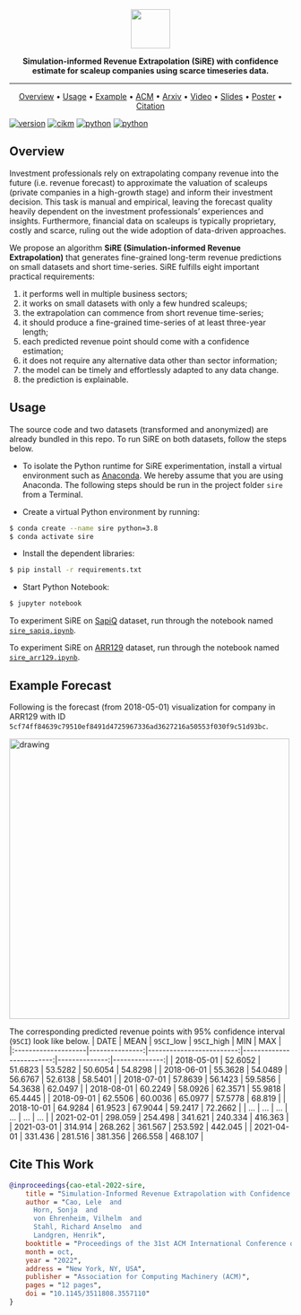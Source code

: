 <div align="center">

<img src="./picture/sire_logo.png" height="70">

**Simulation-informed Revenue Extrapolation (SiRE) with confidence estimate for scaleup companies using scarce timeseries data.**

------

<p align="center">
  <a href="#overview">Overview</a> •
  <a href="#usage">Usage</a> •
  <a href="#example-forecast">Example</a> •
  <a href="https://dl.acm.org/doi/10.1145/3511808.3557110">ACM</a> •
  <a href="https://arxiv.org/abs/2208.10375">Arxiv</a> •
  <a href="https://storage.googleapis.com/sire-appendix/CIKM22-app140.mp4">Video</a> •
  <a href="https://storage.googleapis.com/sire-appendix/app140-slides.pdf">Slides</a> •
  <a href="https://storage.googleapis.com/sire-appendix/app140-poster-36x48.pdf">Poster</a> •
  <a href="#cite-this-work">Citation</a> 
</p>

</div>

[![version](https://img.shields.io/badge/Version-v0.0.1-green)](https://github.com/EQTPartners/sire/releases/tag/0.0.1)
[![cikm](https://img.shields.io/badge/CIKM-2022-blueviolet)](http://www.cikmconference.org/2022/)
[![python](https://img.shields.io/badge/Python-3.7%20%7C%203.8-yellow)](https://www.python.org/doc/versions/)
[![python](https://img.shields.io/badge/Motherbrain-Research-orange)](https://eqtgroup.com/motherbrain)


## Overview
Investment professionals rely on extrapolating company revenue into the future (i.e. revenue forecast) to approximate the valuation of scaleups (private companies in a high-growth stage) and inform their investment decision. This task is manual and empirical, leaving the forecast quality heavily dependent on the investment professionals’ experiences and insights. Furthermore, financial data on scaleups is typically proprietary, costly and scarce, ruling out the wide adoption of data-driven approaches. 

We propose an algorithm **SiRE (Simulation-informed Revenue Extrapolation)** that generates fine-grained long-term revenue predictions on small datasets and short time-series.
SiRE fulfills eight important practical requirements: 
1. it performs well in multiple business sectors;
2. it works on small datasets with only a few hundred scaleups; 
3. the extrapolation can commence from short revenue time-series; 
4. it should produce a fine-grained time-series of at least three-year length; 
5. each predicted revenue point should come with a confidence estimation; 
6. it does not require any alternative data other than sector information;
7. the model can be timely and effortlessly adapted to any data change. 
8. the prediction is explainable.

## Usage

The source code and two datasets (transformed and anonymized) are already bundled in this repo. 
To run SiRE on both datasets, follow the steps below.

- To isolate the Python runtime for SiRE experimentation, install a virtual environment such as [Anaconda](https://www.anaconda.com/). We hereby assume that you are using Anaconda. The following steps should be run in the project folder `sire` from a Terminal.

- Create a virtual Python environment by running:
```bash
$ conda create --name sire python=3.8
$ conda activate sire
```

- Install the dependent libraries:
```bash
$ pip install -r requirements.txt
```

- Start Python Notebook:
```bash
$ jupyter notebook
```

To experiment SiRE on [SapiQ](data/sapiq.json) dataset, run through the notebook named [`sire_sapiq.ipynb`](sire_sapiq.ipynb).

To experiment SiRE on [ARR129](data/arr129.json) dataset, run through the notebook named [`sire_arr129.ipynb`](sire_arr129.ipynb).

## Example Forecast

Following is the forecast (from 2018-05-01) visualization for company in ARR129 with ID `5cf74ff84639c79510ef8491d4725967336ad3627216a50553f030f9c51d93bc`.

<img src="./picture/example_viz.png" alt="drawing" width="500"/>

The corresponding predicted revenue points with 95% confidence interval (`95CI`) look like below.
| DATE     |   MEAN |   `95CI`_low |   `95CI`_high |   MIN |   MAX |
|:--------------------|---------------:|-------------------------:|-------------------------:|--------------:|--------------:|
| 2018-05-01 |        52.6052 |                  51.6823 |                  53.5282 |       50.6054 |       54.8298 |
| 2018-06-01 |        55.3628 |                  54.0489 |                  56.6767 |       52.6138 |       58.5401 |
| 2018-07-01 |        57.8639 |                  56.1423 |                  59.5856 |       54.3638 |       62.0497 |
| 2018-08-01 |        60.2249 |                  58.0926 |                  62.3571 |       55.9818 |       65.4445 |
| 2018-09-01 |        62.5506 |                  60.0036 |                  65.0977 |       57.5778 |       68.819  |
| 2018-10-01 |        64.9284 |                  61.9523 |                  67.9044 |       59.2417 |       72.2662 |
| ... |        ... |                  ... |                  ... |       ... |       ... |
| 2021-02-01 |       298.059  |                 254.498  |                 341.621  |      240.334  |      416.363  |
| 2021-03-01 |       314.914  |                 268.262  |                 361.567  |      253.592  |      442.045  |
| 2021-04-01 |       331.436  |                 281.516  |                 381.356  |      266.558  |      468.107  |

## Cite This Work
```bibtex
@inproceedings{cao-etal-2022-sire,
    title = "Simulation-Informed Revenue Extrapolation with Confidence Estimate for Scaleup Companies Using Scarce Time Series Data",
    author = "Cao, Lele  and
      Horn, Sonja  and
      von Ehrenheim, Vilhelm  and
      Stahl, Richard Anselmo  and
      Landgren, Henrik",
    booktitle = "Proceedings of the 31st ACM International Conference on Information and Knowledge Management (CIKM ’22), October 17–21, 2022, Atlanta, GA, USA",
    month = oct,
    year = "2022",
    address = "New York, NY, USA",
    publisher = "Association for Computing Machinery (ACM)",
    pages = "12 pages",
    doi = "10.1145/3511808.3557110"
}
```
